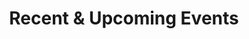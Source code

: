 ---
title: Recent & Upcoming Events
type: landing

sections:
##############################################################################
# 1 · Dynamic list — seminars (.md files in content/event/)
##############################################################################
- block: collection
  content:
    title: Seminars
    page_type: event
    order: desc
    count: 20
  design:
    view: compact
    show_date: true
    show_location: true
    columns: "1"

##############################################################################
# 2 · Manually-curated Workshops & Conferences (HTML cards)
##############################################################################
- block: markdown
  content:
    title: Workshops & Conferences
    text: |
      <!-- CARD 1 ────────────────────────────────────────────────────────── -->
      <div class="media stream-item view-compact">
        <div class="media-body">
          <div class="section-subheading article-title mb-0">
            <a href="https://example.com/graphical-models-2024" target="_blank" rel="noopener">
              Barcelona Workshop on Graphical Models
            </a>
          </div>
          <div class="article-style">
            Hands-on meeting on structure learning & inference in graphical models.
          </div>
          <div class="stream-meta article-metadata">
            3–5&nbsp;Jul&nbsp;2024 · UPF Campus Ciutadella
          </div>
        </div>

        <!-- thumbnail (appears on the right) -->
        <a class="ml-3" href="https://example.com/graphical-models-2024" target="_blank" rel="noopener">
          <img src="/media/event/gm2024.jpg" alt="Graphical Models Workshop"
               width="110" height="110" loading="lazy">
        </a>
      </div>

      <!-- CARD 2 ────────────────────────────────────────────────────────── -->
      <div class="media stream-item view-compact">
        <div class="media-body">
          <div class="section-subheading article-title mb-0">
            <a href="https://example.com/bayescomp-2025" target="_blank" rel="noopener">
              10<sup>th</sup> Bayesian Computing Conference
            </a>
          </div>
          <div class="article-style">
            Advances in scalable Bayesian computation.
          </div>
          <div class="stream-meta article-metadata">
            12–14&nbsp;Jan&nbsp;2025 · UPF Auditorium
          </div>
        </div>

        <a class="ml-3" href="https://example.com/bayescomp-2025" target="_blank" rel="noopener">
          <img src="/media/event/bayescomp2025.png" alt="BayesComp 2025 logo"
               width="110" height="110" loading="lazy">
        </a>
      </div>
  design:
    columns: "1"
---